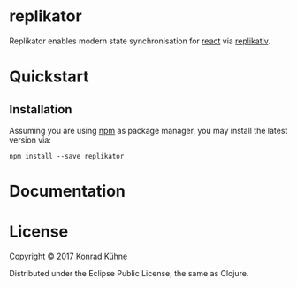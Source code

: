 # replikator
Replikator enables modern state synchronisation for [react](https://facebook.github.io/react) via [replikativ](http://replikativ.io).

# Quickstart


## Installation

Assuming you are using [npm](https://www.npmjs.com) as package manager, you may install the latest version via:

```
npm install --save replikator
```

# Documentation


# License

Copyright © 2017 Konrad Kühne

Distributed under the Eclipse Public License, the same as Clojure.
